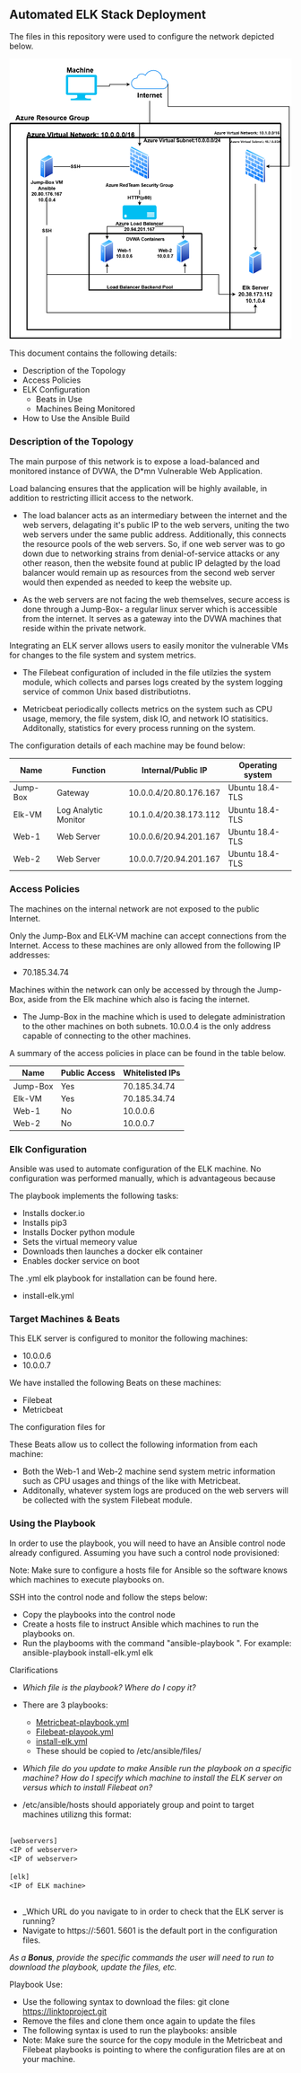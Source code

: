 ## Automated ELK Stack Deployment

The files in this repository were used to configure the network depicted below.

![alt text](https://github.com/xsj3n/Automated-Elk-Server/blob/master/Cloud-Diagram.png)


This document contains the following details:
- Description of the Topology
- Access Policies
- ELK Configuration
  - Beats in Use
  - Machines Being Monitored
- How to Use the Ansible Build


### Description of the Topology

The main purpose of this network is to expose a load-balanced and monitored instance of DVWA, the D*mn Vulnerable Web Application.

Load balancing ensures that the application will be highly available, in addition to restricting illicit access to the network.
- The load balancer acts as an intermediary between the internet and the web servers, delagating it's public IP to the web servers, uniting the two web servers under the same public address. Additionally, this connects the resource pools of the web servers. So, if one web server was to go down due to networking strains from denial-of-service attacks or any other reason, then the website found at public IP delagted by the load balancer would remain up as resources from the second web server would then expended as needed to keep the website up. 

- As the web servers are not facing the web themselves, secure access is done through a Jump-Box- a regular linux server which is accessible from the internet. It serves as a gateway into the DVWA machines that reside within the private network. 

Integrating an ELK server allows users to easily monitor the vulnerable VMs for changes to the file system and system metrics.

- The Filebeat configuration of included in the file utilzies the system module, which collects and parses logs created by the system logging service of common Unix based distributiotns.

- Metricbeat periodically collects metrics on the system such as CPU usage, memory, the file system, disk IO, and network IO statisitics. Additonally, statistics for every process running on the system.

The configuration details of each machine may be found below:

| Name     | Function             | Internal/Public IP     | Operating system |
|----------|----------------------|------------------------|------------------|
| Jump-Box | Gateway              | 10.0.0.4/20.80.176.167 | Ubuntu 18.4-TLS  |
| Elk-VM   | Log Analytic Monitor | 10.1.0.4/20.38.173.112 | Ubuntu 18.4-TLS  |
| Web-1    | Web Server           | 10.0.0.6/20.94.201.167 | Ubuntu 18.4-TLS  |
| Web-2    | Web Server           | 10.0.0.7/20.94.201.167 | Ubuntu 18.4-TLS  |

### Access Policies

The machines on the internal network are not exposed to the public Internet. 

Only the Jump-Box and ELK-VM machine can accept connections from the Internet. Access to these machines are only allowed from the following IP addresses:
- 70.185.34.74

Machines within the network can only be accessed by through the Jump-Box, aside from the Elk machine which also is facing the internet.

- The Jump-Box in the machine which is used to delegate administration to the other machines on both subnets. 10.0.0.4 is the only address capable of connecting to the other machines.

A summary of the access policies in place can be found in the table below.

| Name     | Public Access | Whitelisted IPs |
|----------|---------------|-----------------|
| Jump-Box | Yes           | 70.185.34.74    |
| Elk-VM   | Yes           | 70.185.34.74    |
| Web-1    | No            | 10.0.0.6        |
| Web-2    | No            | 10.0.0.7        |

### Elk Configuration

Ansible was used to automate configuration of the ELK machine. No configuration was performed manually, which is advantageous because

The playbook implements the following tasks:
- Installs docker.io
- Installs pip3
- Installs Docker python module
- Sets the virtual memeory value 
- Downloads then launches a docker elk container
- Enables docker service on boot

The .yml elk playbook for installation can be found here.

- install-elk.yml

### Target Machines & Beats
This ELK server is configured to monitor the following machines:
- 10.0.0.6
- 10.0.0.7

We have installed the following Beats on these machines:
- Filebeat
- Metricbeat

The configuration files for 

These Beats allow us to collect the following information from each machine:
- Both the Web-1 and Web-2 machine send system metric information such as CPU usages and things of the like with Metricbeat.
- Additonally, whatever system logs are produced on the web servers will be collected with the system Filebeat module.

### Using the Playbook
In order to use the playbook, you will need to have an Ansible control node already configured. Assuming you have such a control node provisioned: 

Note: Make sure to configure a hosts file for Ansible so the software knows which machines to execute playbooks on.

SSH into the control node and follow the steps below:
- Copy the playbooks into the control node
- Create a hosts file to instruct Ansible which machines to run the playbooks on.
- Run the playbooms with the command "ansible-playbook <name of playbook> <host group name>". For example: ansible-playbook install-elk.yml elk

Clarifications
- _Which file is the playbook? Where do I copy it?_
- There are 3 playbooks:
  - [Metricbeat-playbook.yml](https://github.com/xsj3n/Automated-Elk-Server/blob/master/resources/metricbeat-playbook.yml)
  - [Filebeat-playook.yml](https://github.com/xsj3n/Automated-Elk-Server/blob/master/resources/filebeat-playbook.yml)
  - [install-elk.yml](https://github.com/xsj3n/Automated-Elk-Server/blob/master/resources/filebeat-playbook.yml)
  - These should be copied to /etc/ansible/files/

- _Which file do you update to make Ansible run the playbook on a specific machine? How do I specify which machine to install the ELK server on versus which to install Filebeat on?_
 - /etc/ansible/hosts should apporiately group and point to target machines utilizng this format:
  
```
  
[webservers]
<IP of webserver>
<IP of webserver>

[elk]
<IP of ELK machine>
  
```

- _Which URL do you navigate to in order to check that the ELK server is running?
- Navigate to https://<IP of ELK  machine>:5601. 5601 is the default port in the configuration files.

_As a **Bonus**, provide the specific commands the user will need to run to download the playbook, update the files, etc._
  
 Playbook Use: 
  - Use the following syntax to download the files: git clone <https://linktoproject.git>
  - Remove the files and clone them once again to update the files
  - The following syntax is used to run the playbooks: ansible <playbook-file> <target machine group>
  - Note: Make sure the source for the copy module in the Metricbeat and Filebeat playbooks is pointing to where the configuration files are at on your machine.
  
  
